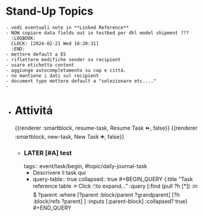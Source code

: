 # Stand-Up Topics
	- vedi eventuali note in **Linked Reference**
	- NOW copiare data fields out in testbed per dhl model shipment ???
	  :LOGBOOK:
	  CLOCK: [2024-02-21 Wed 18:20:31]
	  :END:
	- mettere default a ES
	- riflettere modifiche sender su recipient
	- usare etichetta content
	- aggiunge autocompletamento su cap e cittá.
	- no mantiene i dati sul recipient
	- document type mettere default a "selezionare etc...."
	-
- # Attivitá
  {{renderer :smartblock, resume-task, Resume Task ⏩️, false}} {{renderer :smartblock, new-task, New Task ➕, false}}
	- ### LATER [#A] test 
	  tags:: event/task/begin, #topic/daily-journal-task
		- Descrivere il task qui
		- query-table:: true
		  collapsed:: true
		  #+BEGIN_QUERY
		  {:title "Task reference table ↗️ Click 🖱️to expand..." :query [:find (pull ?h [*])
		      :in $ ?parent
		      :where
		      [?parent :block/parent ?grandparent]
		      [?h :block/refs ?parent]
		  ]
		  :inputs [:parent-block]
		  :collapsed? true}
		  #+END_QUERY